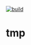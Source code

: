 [![build](https://dev.azure.com/hello0075/tmp/_apis/build/status/undefinedTea.tmp?branchName=master)](https://dev.azure.com/hello0075/tmp/_build/latest?definitionId=1&branchName=master)

# tmp
